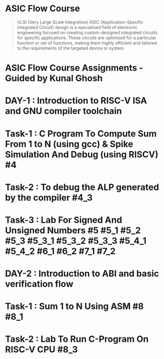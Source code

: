 # ASIC Flow Course
> VLSI (Very Large Scale Integration) ASIC (Application-Specific Integrated Circuit) design is a specialized field of electronic engineering focused on creating custom-designed integrated circuits for specific applications. These circuits are optimized for a particular function or set of functions, making them highly efficient and tailored to the requirements of the targeted device or system.

# ASIC Flow Course Assignments - Guided by Kunal Ghosh

# DAY-1 : Introduction to RISC-V ISA and GNU compiler toolchain

# Task-1 : C Program To Compute Sum From 1 to N (using gcc) & Spike Simulation And Debug (using RISCV) #4

# Task-2 : To debug the ALP generated by the compiler #4_3

# Task-3 : Lab For Signed And Unsigned Numbers #5 #5_1 #5_2 #5_3 #5_3_1 #5_3_2 #5_3_3 #5_4_1 #5_4_2 #6_1 #6_2 #7_1 #7_2

# DAY-2 : Introduction to ABI and basic verification flow

# Task-1 : Sum 1 to N Using ASM #8 #8_1

# Task-2 : Lab To Run C-Program On RISC-V CPU #8_3
